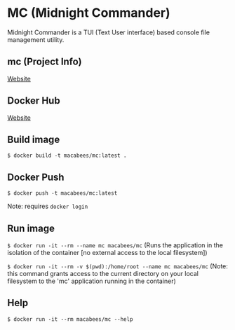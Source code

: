 # MC (Midnight Commander)
Midnight Commander is a TUI (Text User interface) based console file management utility.

## mc (Project Info)
[Website](https://midnight-commander.org/)

## Docker Hub
[Website](https://hub.docker.com/r/macabees/mc/)

## Build image
`$ docker build -t macabees/mc:latest .`

## Docker Push
`$ docker push -t macabees/mc:latest`

Note: requires `docker login`

## Run image
`$ docker run -it --rm --name mc macabees/mc`
(Runs the application in the isolation of the container [no external access to the local filesystem])

`$ docker run -it --rm -v $(pwd):/home/root --name mc macabees/mc`
(Note: this command grants access to the current directory on your local filesystem to the 'mc' application running in the container)

## Help
`$ docker run -it --rm macabees/mc --help`
